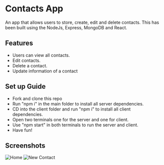 # Contacts App
An app that allows users to store, create, edit and delete contacts. This has been built using the NodeJs, Express, MongoDB and React.

## Features

- Users can view all contacts.
- Edit contacts.
- Delete a contact.
- Update information of a contact

## Set up Guide

- Fork and clone this repo
- Run "npm i" in the main folder to install all server dependencies.
- CD into the client folder and run "npm i" to install all client dependencies.
- Open two terminals one for the server and one for client.
- Use "npm start" in both terminals to run the server and client.
- Have fun!

## Screenshots
![Home](http://full/path/to/img.jpg "Optional title")
![New Contact](http://full/path/to/img.jpg "Optional title")

